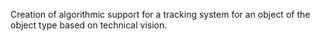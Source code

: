 Creation of algorithmic support for a tracking system for an object of the object type based on technical vision.
